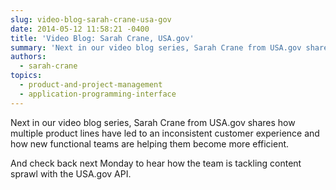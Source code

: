 ```yaml
---
slug: video-blog-sarah-crane-usa-gov
date: 2014-05-12 11:58:21 -0400
title: 'Video Blog: Sarah Crane, USA.gov'
summary: 'Next in our video blog series, Sarah Crane from USA.gov shares how multiple product lines have led to an inconsistent customer experience and how new functional teams are helping them become more efficient.'
authors:
  - sarah-crane
topics:
  - product-and-project-management
  - application-programming-interface
---
```


Next in our video blog series, Sarah Crane from USA.gov shares how multiple product lines have led to an inconsistent customer experience and how new functional teams are helping them become more efficient.

And check back next Monday to hear how the team is tackling content sprawl with the USA.gov API.